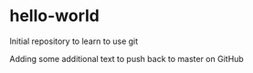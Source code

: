 # hello-world
Initial repository to learn to use git

Adding some additional text to push back to master on GitHub
